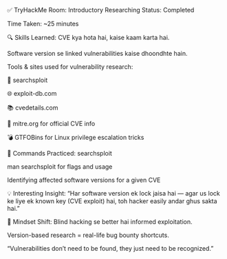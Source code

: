 ✅ TryHackMe Room: Introductory Researching
Status: Completed

Time Taken: ~25 minutes

🔍 Skills Learned:
CVE kya hota hai, kaise kaam karta hai.

Software version se linked vulnerabilities kaise dhoondhte hain.

Tools & sites used for vulnerability research:

🔎 searchsploit

🌐 exploit-db.com

📚 cvedetails.com

📖 mitre.org for official CVE info

💣 GTFOBins for Linux privilege escalation tricks

📌 Commands Practiced:
searchsploit <software> <version>

man searchsploit for flags and usage

Identifying affected software versions for a given CVE

💡 Interesting Insight:
“Har software version ek lock jaisa hai — agar us lock ke liye ek known key (CVE exploit) hai, toh hacker easily andar ghus sakta hai.”

🧠 Mindset Shift:
Blind hacking se better hai informed exploitation.

Version-based research = real-life bug bounty shortcuts.

“Vulnerabilities don’t need to be found, they just need to be recognized.”

